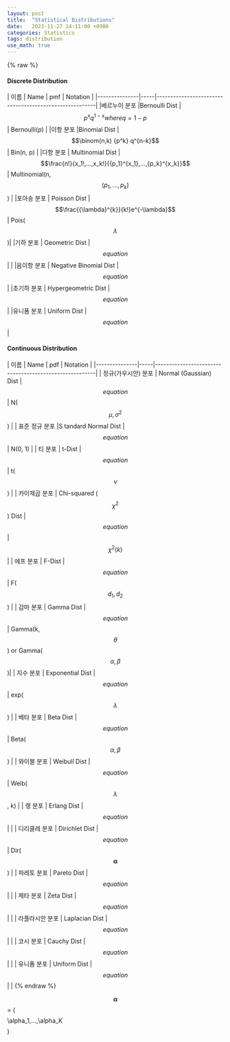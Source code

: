 ```yaml
---
layout: post
title:  "Statistical Distributions"
date:   2023-11-27 14:11:00 +0900
categories: Statistics
tags: distribution
use_math: true
---
```

{% raw %}
#### Discrete Distribution  
| 이름 | Name | pmf | Notation |
|---------------|-----|--------------------------------------------------------|
|베르누이 분포 |Bernoulli Dist | $${p^x} q^{1-x} where q=1-p$$ | Bernoulli(p) |
|이항 분포 |Binomial Dist | $$\binom(n,k) {p^k} q^{n-k}$$  | Bin(n, p) |
|다항 분포 | Multinomial Dist | $$\frac{n!}{x_1!,...,x_k!}{{p_1}^{x_1},...,{p_k}^{x_k}}$$  | Multinomial(n, $$(p_1,...,p_k)$$) |
|포아송 분포 | Poisson Dist | $$\frac{{\lambda}^{k}}{k!}e^{-\lambda}$$  | Pois($$\lambda$$)|
|기하 분포 | Geometric Dist | $$equation$$  | |
|음이항 분포 | Negative Binomial Dist | $$equation$$  | 
|초기하 분포 | Hypergeometric Dist | $$equation$$  | 
|유니폼 분포 | Uniform Dist | $$equation$$  | 

#### Continuous Distribution  
| 이름 | Name | pdf | Notation |
|---------------|-----|--------------------------------------------------------|
| 정규(가우시안) 분포 | Normal (Gaussian) Dist | $$equation$$ | N($$\mu, \sigma^2$$) |
| 표준 정규 분포 |S tandard Normal Dist | $$equation$$  | N(0, 1) |
| 티 분포 | t-Dist | $$equation$$  | t($$\nu$$) |
| 카이제곱 분포 | Chi-squared ($$\chi^{2}$$) Dist | $$equation$$  | $$\chi^{2}(k)$$ |
| 에프 분포 | F-Dist | $$equation$$  | F($$d_1, d_2$$) |
| 감마 분포 | Gamma Dist | $$equation$$  | Gamma(k, $$\theta$$) or  Gamma($$\alpha, \beta$$)|
| 지수 분포 | Exponential Dist | $$equation$$  | exp($$\lambda$$) |
| 베타 분포 | Beta Dist | $$equation$$  | Beta($$\alpha, \beta$$) |
| 와이블 분포 | Weibull Dist | $$equation$$  | Weib($$\lambda$$, k) |
| 랭 분포 | Erlang Dist | $$equation$$  |  |
| 디리클레 분포 | Dirichlet Dist | $$equation$$  | Dir($$\mathbf{\alpha}$$) |
| 파레토 분포 | Pareto Dist | $$equation$$  |  |
| 제타 분포 | Zeta Dist | $$equation$$  |  |
| 라플라시안 분포 | Laplacian Dist | $$equation$$  |  |
| 코시 분포 | Cauchy Dist | $$equation$$  |  |
| 유니폼 분포 | Uniform Dist | $$equation$$  |  |
{% endraw %}

$$\mathbf{\alpha}$$ = ($$$$\alpha_1,...,\alpha_K$$$$)

